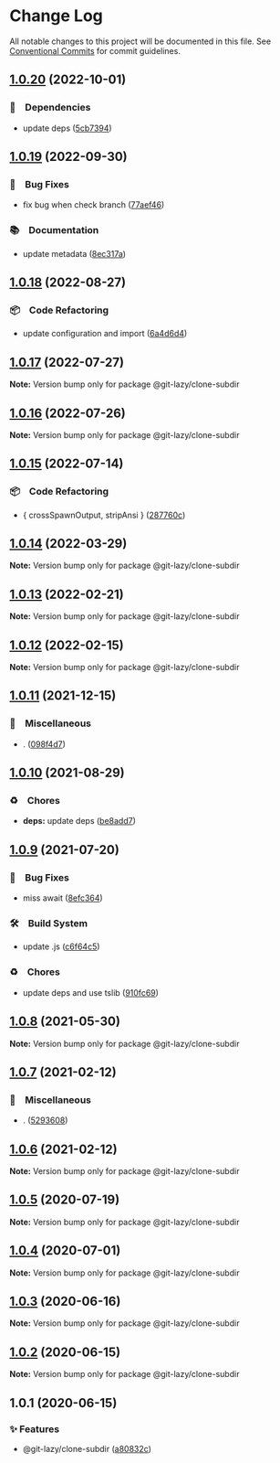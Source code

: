 # Change Log

All notable changes to this project will be documented in this file.
See [Conventional Commits](https://conventionalcommits.org) for commit guidelines.

## [1.0.20](https://github.com/bluelovers/ws-git-lazy/compare/@git-lazy/clone-subdir@1.0.19...@git-lazy/clone-subdir@1.0.20) (2022-10-01)



### 📌　Dependencies

* update deps ([5cb7394](https://github.com/bluelovers/ws-git-lazy/commit/5cb739437c77472bd6bc434ce55f845f4214f738))



## [1.0.19](https://github.com/bluelovers/ws-git-lazy/compare/@git-lazy/clone-subdir@1.0.18...@git-lazy/clone-subdir@1.0.19) (2022-09-30)



### 🐛　Bug Fixes

* fix bug when check branch ([77aef46](https://github.com/bluelovers/ws-git-lazy/commit/77aef4631ea89c4927d0e22ad0327ee85e3e413c))


### 📚　Documentation

* update metadata ([8ec317a](https://github.com/bluelovers/ws-git-lazy/commit/8ec317aa3c7980d250ea96e1d97e3c303b4e3f6e))



## [1.0.18](https://github.com/bluelovers/ws-git-lazy/compare/@git-lazy/clone-subdir@1.0.17...@git-lazy/clone-subdir@1.0.18) (2022-08-27)



### 📦　Code Refactoring

* update configuration and import ([6a4d6d4](https://github.com/bluelovers/ws-git-lazy/commit/6a4d6d418dcf351e88a44dcb252269781820309a))



## [1.0.17](https://github.com/bluelovers/ws-git-lazy/compare/@git-lazy/clone-subdir@1.0.16...@git-lazy/clone-subdir@1.0.17) (2022-07-27)

**Note:** Version bump only for package @git-lazy/clone-subdir





## [1.0.16](https://github.com/bluelovers/ws-git-lazy/compare/@git-lazy/clone-subdir@1.0.15...@git-lazy/clone-subdir@1.0.16) (2022-07-26)

**Note:** Version bump only for package @git-lazy/clone-subdir





## [1.0.15](https://github.com/bluelovers/ws-git-lazy/compare/@git-lazy/clone-subdir@1.0.14...@git-lazy/clone-subdir@1.0.15) (2022-07-14)


### 📦　Code Refactoring

* { crossSpawnOutput, stripAnsi } ([287760c](https://github.com/bluelovers/ws-git-lazy/commit/287760c0cc6a540a6d7e2d561afeb9ba5d737d8f))





## [1.0.14](https://github.com/bluelovers/ws-git-lazy/compare/@git-lazy/clone-subdir@1.0.13...@git-lazy/clone-subdir@1.0.14) (2022-03-29)

**Note:** Version bump only for package @git-lazy/clone-subdir





## [1.0.13](https://github.com/bluelovers/ws-git-lazy/compare/@git-lazy/clone-subdir@1.0.12...@git-lazy/clone-subdir@1.0.13) (2022-02-21)

**Note:** Version bump only for package @git-lazy/clone-subdir





## [1.0.12](https://github.com/bluelovers/ws-git-lazy/compare/@git-lazy/clone-subdir@1.0.11...@git-lazy/clone-subdir@1.0.12) (2022-02-15)

**Note:** Version bump only for package @git-lazy/clone-subdir





## [1.0.11](https://github.com/bluelovers/ws-git-lazy/compare/@git-lazy/clone-subdir@1.0.10...@git-lazy/clone-subdir@1.0.11) (2021-12-15)


### 🔖　Miscellaneous

* . ([098f4d7](https://github.com/bluelovers/ws-git-lazy/commit/098f4d705517f0efeef7ef5e9a15c0a16038bb4b))





## [1.0.10](https://github.com/bluelovers/ws-git-lazy/compare/@git-lazy/clone-subdir@1.0.9...@git-lazy/clone-subdir@1.0.10) (2021-08-29)


### ♻️　Chores

* **deps:** update deps ([be8add7](https://github.com/bluelovers/ws-git-lazy/commit/be8add78b800730f5056f777b1a94dcf329801ea))





## [1.0.9](https://github.com/bluelovers/ws-git-lazy/compare/@git-lazy/clone-subdir@1.0.8...@git-lazy/clone-subdir@1.0.9) (2021-07-20)


### 🐛　Bug Fixes

* miss await ([8efc364](https://github.com/bluelovers/ws-git-lazy/commit/8efc3641224cfc87b1ddd9796964d53e44f3eaec))


### 🛠　Build System

* update .js ([c6f64c5](https://github.com/bluelovers/ws-git-lazy/commit/c6f64c52d8aafa63d2e4424bdc36192fe413733f))


### ♻️　Chores

* update deps and use tslib ([910fc69](https://github.com/bluelovers/ws-git-lazy/commit/910fc69537675a16bd0c27bf8d6878196eee51d6))





## [1.0.8](https://github.com/bluelovers/ws-git-lazy/compare/@git-lazy/clone-subdir@1.0.7...@git-lazy/clone-subdir@1.0.8) (2021-05-30)

**Note:** Version bump only for package @git-lazy/clone-subdir





## [1.0.7](https://github.com/bluelovers/ws-git-lazy/compare/@git-lazy/clone-subdir@1.0.6...@git-lazy/clone-subdir@1.0.7) (2021-02-12)


### 🔖　Miscellaneous

* . ([5293608](https://github.com/bluelovers/ws-git-lazy/commit/529360849e1fb6e74278be035363614635572081))





## [1.0.6](https://github.com/bluelovers/ws-git-lazy/compare/@git-lazy/clone-subdir@1.0.5...@git-lazy/clone-subdir@1.0.6) (2021-02-12)

**Note:** Version bump only for package @git-lazy/clone-subdir





## [1.0.5](https://github.com/bluelovers/ws-git-lazy/compare/@git-lazy/clone-subdir@1.0.4...@git-lazy/clone-subdir@1.0.5) (2020-07-19)

**Note:** Version bump only for package @git-lazy/clone-subdir





## [1.0.4](https://github.com/bluelovers/ws-git-lazy/compare/@git-lazy/clone-subdir@1.0.3...@git-lazy/clone-subdir@1.0.4) (2020-07-01)

**Note:** Version bump only for package @git-lazy/clone-subdir





## [1.0.3](https://github.com/bluelovers/ws-git-lazy/compare/@git-lazy/clone-subdir@1.0.2...@git-lazy/clone-subdir@1.0.3) (2020-06-16)

**Note:** Version bump only for package @git-lazy/clone-subdir





## [1.0.2](https://github.com/bluelovers/ws-git-lazy/compare/@git-lazy/clone-subdir@1.0.1...@git-lazy/clone-subdir@1.0.2) (2020-06-15)

**Note:** Version bump only for package @git-lazy/clone-subdir





## 1.0.1 (2020-06-15)


### ✨ Features

*  @git-lazy/clone-subdir ([a80832c](https://github.com/bluelovers/ws-git-lazy/commit/a80832c60115ebaacf21ed2f890c45888f0efadf))
